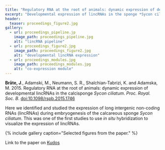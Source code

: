 ```yaml
---
title: "Regulatory RNA at the root of animals: dynamic expression of developmental lincRNAs in the calcisponge *Sycon ciliatum*"
excerpt: "Developmental expression of lincRNAs in the sponge *Sycon ciliatum*"
header:
  teaser: proceedings_figure2.jpg
gallery:
  - url: proceedings_pipeline.jp
    image_path: proceedings_pipeline.jpg
    alt: "lincRNA pipeline"
  - url: proceedings_figure2.jpg
    image_path: proceedings_figure2.jpg
    alt: "developmental lincRNA expression"
  - url: proceedings_modules.jpg
    image_path: proceedings_modules.jpg
    alt: "co-expression module"
---
```


**Bråte, J**., Adamski, M., Neumann, S. R., Shalchian-Tabrizi, K. and Adamska, M. 2015. Regulatory RNA at the root of animals: dynamic expression of developmental lincRNAs in the calcisponge *Sycon ciliatum*. *Proc. Royal. Soc. B*. [doi:10.1098/rspb.2015.1746](http://rspb.royalsocietypublishing.org/content/282/1821/20151746)

Here we identified and studied the expression of long intergenic non-coding RNAs (lincRNAs) during embryogenesis of the calcareous sponge *Sycon ciliatum*. This was one of the first studies to use *in situ* hybridization to visualize the expression of lincRNAs. 

{% include gallery caption="Selected figures from the paper." %}

Link to the paper on [Kudos](https://www.growkudos.com/publications/10.1098%252Frspb.2015.1746)
